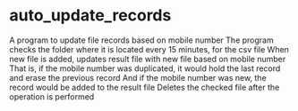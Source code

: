 # auto_update_records
A program to update file records based on mobile number
The program checks the folder where it is located every 15 minutes, for the csv file
When new file is added, updates result file with new file based on mobile number
That is, if the mobile number was duplicated, it would hold the last record and erase the previous record
And if the mobile number was new, the record would be added to the result file
Deletes the checked file after the operation is performed

